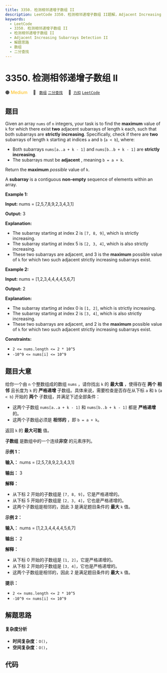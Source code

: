 ```yaml
---
title: 3350. 检测相邻递增子数组 II
description: LeetCode 3350. 检测相邻递增子数组 II题解，Adjacent Increasing Subarrays Detection II，包含解题思路、复杂度分析以及完整的 JavaScript 代码实现。
keywords:
  - LeetCode
  - 3350. 检测相邻递增子数组 II
  - 检测相邻递增子数组 II
  - Adjacent Increasing Subarrays Detection II
  - 解题思路
  - 数组
  - 二分查找
---
```


# 3350. 检测相邻递增子数组 II

🟠 <font color=#ffb800>Medium</font>&emsp; 🔖&ensp; [`数组`](/tag/array.md) [`二分查找`](/tag/binary-search.md)&emsp; 🔗&ensp;[`力扣`](https://leetcode.cn/problems/adjacent-increasing-subarrays-detection-ii) [`LeetCode`](https://leetcode.com/problems/adjacent-increasing-subarrays-detection-ii)

## 题目

Given an array `nums` of `n` integers, your task is to find the **maximum**
value of `k` for which there exist **two** adjacent subarrays of length `k`
each, such that both subarrays are **strictly** **increasing**. Specifically,
check if there are **two** subarrays of length `k` starting at indices `a` and
`b` (`a < b`), where:

  * Both subarrays `nums[a..a + k - 1]` and `nums[b..b + k - 1]` are **strictly increasing**.
  * The subarrays must be **adjacent** , meaning `b = a + k`.

Return the **maximum** _possible_ value of `k`.

A **subarray** is a contiguous **non-empty** sequence of elements within an
array.



**Example 1:**

**Input:** nums = [2,5,7,8,9,2,3,4,3,1]

**Output:** 3

**Explanation:**

  * The subarray starting at index 2 is `[7, 8, 9]`, which is strictly increasing.
  * The subarray starting at index 5 is `[2, 3, 4]`, which is also strictly increasing.
  * These two subarrays are adjacent, and 3 is the **maximum** possible value of `k` for which two such adjacent strictly increasing subarrays exist.

**Example 2:**

**Input:** nums = [1,2,3,4,4,4,4,5,6,7]

**Output:** 2

**Explanation:**

  * The subarray starting at index 0 is `[1, 2]`, which is strictly increasing.
  * The subarray starting at index 2 is `[3, 4]`, which is also strictly increasing.
  * These two subarrays are adjacent, and 2 is the **maximum** possible value of `k` for which two such adjacent strictly increasing subarrays exist.



**Constraints:**

  * `2 <= nums.length <= 2 * 10^5`
  * `-10^9 <= nums[i] <= 10^9`


## 题目大意

给你一个由 `n` 个整数组成的数组 `nums` ，请你找出 `k` 的 **最大值** ，使得存在 **两个** **相邻** 且长度为 `k` 的
**严格递增** 子数组。具体来说，需要检查是否存在从下标 `a` 和 `b` (`a < b`) 开始的 **两个** 子数组，并满足下述全部条件：

  * 这两个子数组 `nums[a..a + k - 1]` 和 `nums[b..b + k - 1]` 都是 **严格递增** 的。
  * 这两个子数组必须是 **相邻的** ，即 `b = a + k`。

返回 `k` 的 **最大可能** 值。

**子数组** 是数组中的一个连续**非空** 的元素序列。



**示例 1：**

**输入：** nums = [2,5,7,8,9,2,3,4,3,1]

**输出：** 3

**解释：**

  * 从下标 2 开始的子数组是 `[7, 8, 9]`，它是严格递增的。
  * 从下标 5 开始的子数组是 `[2, 3, 4]`，它也是严格递增的。
  * 这两个子数组是相邻的，因此 3 是满足题目条件的 **最大** `k` 值。

**示例 2：**

**输入：** nums = [1,2,3,4,4,4,4,5,6,7]

**输出：** 2

**解释：**

  * 从下标 0 开始的子数组是 `[1, 2]`，它是严格递增的。
  * 从下标 2 开始的子数组是 `[3, 4]`，它也是严格递增的。
  * 这两个子数组是相邻的，因此 2 是满足题目条件的 **最大** `k` 值。



**提示：**

  * `2 <= nums.length <= 2 * 10^5`
  * `-10^9 <= nums[i] <= 10^9`


## 解题思路

#### 复杂度分析

- **时间复杂度**：`O()`，
- **空间复杂度**：`O()`，

## 代码

```javascript

```